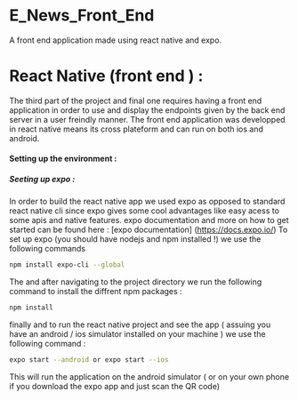 # E_News_Front_End
A front end application made using react native and expo.

# React Native (front end ) :
The third part of the project and final one requires having a front end application in order to use and display the endpoints given by the back end server in a user freindly manner.
The front end application was developped in react native means its cross plateform and can run on both ios and android.

#### Setting up the environment :
##### Seeting up expo :  
In order to build the react native app we used expo as opposed to standard react native cli since expo gives some cool advantages like easy acess to some apis and native features.
expo documentation and more on how to get started can be found here : [expo documentation] (https://docs.expo.io/)
To set up expo (you should have nodejs and npm installed !) we use the following commands 
```bash
npm install expo-cli --global
```
The and after navigating to the project directory we run the following command to install the diffrent npm packages : 
```bash
npm install
```
finally and to run the react native project and see the app ( assuing you have an android / ios simulator installed on your machine ) we use the following command : 
```bash
expo start --android or expo start --ios 
```
This will run the application on the android simulator ( or on your own phone if you download the expo app and just scan the QR code)
